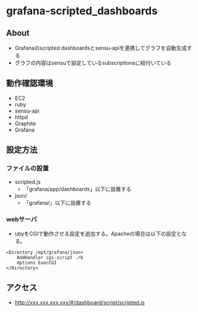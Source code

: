 # grafana-scripted_dashboards

## About
- Grafanaのscripted dashboardsとsensu-apiを連携してグラフを自動生成する
- グラフの内容はsensuで設定しているsubscriptionsに紐付いている

## 動作確認環境
- EC2
- ruby
- sensu-api
- httpd
- Graphite
- Grafana

## 設定方法
### ファイルの設置
- scripted.js
    - 「grafana/app/dashboards」以下に設置する
- json/
    - 「grafana/」以下に設置する

### webサーバ
- ubyをCGIで動作させる設定を追加する。Apacheの場合は以下の設定となる。
```
<Directory /opt/grafana/json>
    AddHandler cgi-script .rb
    Options ExecCGI
</Directory>
```

## アクセス
- http://xxx.xxx.xxx.xxx/#/dashboard/script/scripted.js

